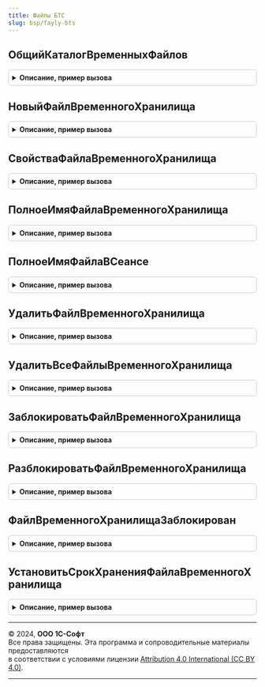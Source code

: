 ```yaml
---
title: Файлы БТС
slug: bsp/fayly-bts
---
```



## ОбщийКаталогВременныхФайлов
<details style="margin: 1em 0; padding: 0.5em; border: 1px solid #ccc; border-radius: 6px;">

<summary style="font-weight: bold; cursor: pointer;">Описание, пример вызова</summary>

```bsl

// Путь общего каталога временных файлов для доступа между сеансами.
//
// Возвращаемое значение:
//   Строка - полный путь к каталогу.
//
Функция ОбщийКаталогВременныхФайлов() Экспорт
```

Пример вызова
```bsl
Результат = ФайлыБТС.ОбщийКаталогВременныхФайлов() 
```
</details>

## НовыйФайлВременногоХранилища
<details style="margin: 1em 0; padding: 0.5em; border: 1px solid #ccc; border-radius: 6px;">

<summary style="font-weight: bold; cursor: pointer;">Описание, пример вызова</summary>

```bsl

// Регистрирует уникальное имя файла во временном хранилище.
//
// Параметры:
//  Префикс - Строка - Префикс имени файла. Только английские буквы и цифры, до 20-и символов
//  Расширение - Строка - Расширение файла. Только английские буквы и цифры, до 4-х символов
//  МинутХранения - Число - Минут хранения файла. Не менее одной минуты
//
// Возвращаемое значение:
//  Строка - имя зарегистрированного временного файла.
Функция НовыйФайлВременногоХранилища(Знач Префикс, Знач Расширение, МинутХранения) Экспорт
```

Пример вызова
```bsl
Результат = ФайлыБТС.НовыйФайлВременногоХранилища(Префикс, Расширение, МинутХранения) 
```
</details>

## СвойстваФайлаВременногоХранилища
<details style="margin: 1em 0; padding: 0.5em; border: 1px solid #ccc; border-radius: 6px;">

<summary style="font-weight: bold; cursor: pointer;">Описание, пример вызова</summary>

```bsl

// Свойства файла временного хранилища.
//
// Параметры:
//  ИмяФайла - Строка - имя зарегистрированного во временном хранилище файла
//
// Возвращаемое значение:
//  Структура - Свойства файла временного хранилища:
// * Зарегистрирован - Булево
// * ДатаРегистрации - Дата
// * СрокХранения - Дата
// * ПутьWindows - Строка
// * ПутьLinux - Строка
Функция СвойстваФайлаВременногоХранилища(ИмяФайла) Экспорт
```

Пример вызова
```bsl
Результат = ФайлыБТС.СвойстваФайлаВременногоХранилища(ИмяФайла) 
```
</details>

## ПолноеИмяФайлаВременногоХранилища
<details style="margin: 1em 0; padding: 0.5em; border: 1px solid #ccc; border-radius: 6px;">

<summary style="font-weight: bold; cursor: pointer;">Описание, пример вызова</summary>

```bsl

// Полное имя файла временного хранилища.
//
// Параметры:
//  ИмяФайла - Строка - имя зарегистрированного во временном хранилище файла
//
// Возвращаемое значение:
//  Строка, Неопределено - полное имя файла. Неопределено - если файл не зарегистрирован
Функция ПолноеИмяФайлаВременногоХранилища(ИмяФайла) Экспорт
```

Пример вызова
```bsl
Результат = ФайлыБТС.ПолноеИмяФайлаВременногоХранилища(ИмяФайла) 
```
</details>

## ПолноеИмяФайлаВСеансе
<details style="margin: 1em 0; padding: 0.5em; border: 1px solid #ccc; border-radius: 6px;">

<summary style="font-weight: bold; cursor: pointer;">Описание, пример вызова</summary>

```bsl

// Полное имя файла в сеансе в зависимости от ОС рабочего сервера.
//
// Параметры:
//  Имя - Строка
//  ПутьWindows - Строка
//  ПутьLinux - Строка
//
// Возвращаемое значение:
//  Строка - полное имя файла в сеансе.
Функция ПолноеИмяФайлаВСеансе(Имя, ПутьWindows, ПутьLinux) Экспорт
```

Пример вызова
```bsl
Результат = ФайлыБТС.ПолноеИмяФайлаВСеансе(Имя, ПутьWindows, ПутьLinux) 
```
</details>

## УдалитьФайлВременногоХранилища
<details style="margin: 1em 0; padding: 0.5em; border: 1px solid #ccc; border-radius: 6px;">

<summary style="font-weight: bold; cursor: pointer;">Описание, пример вызова</summary>

```bsl

// Удалить файл временного хранилища.
//
// Параметры:
//  ИмяФайла - Строка - имя зарегистрированного во временном хранилище файла
Процедура УдалитьФайлВременногоХранилища(ИмяФайла) Экспорт
```

Пример вызова
```bsl
ФайлыБТС.УдалитьФайлВременногоХранилища(ИмяФайла) 
```
</details>

## УдалитьВсеФайлыВременногоХранилища
<details style="margin: 1em 0; padding: 0.5em; border: 1px solid #ccc; border-radius: 6px;">

<summary style="font-weight: bold; cursor: pointer;">Описание, пример вызова</summary>

```bsl

// Удалить все файлы временного хранилища, кроме заблокированных.
//
// Параметры:
//  Граница - Дата - Универсальная дата, до которой следует удалить файлы
Процедура УдалитьВсеФайлыВременногоХранилища(Граница) Экспорт
```

Пример вызова
```bsl
ФайлыБТС.УдалитьВсеФайлыВременногоХранилища(Граница) 
```
</details>

## ЗаблокироватьФайлВременногоХранилища
<details style="margin: 1em 0; padding: 0.5em; border: 1px solid #ccc; border-radius: 6px;">

<summary style="font-weight: bold; cursor: pointer;">Описание, пример вызова</summary>

```bsl

// Заблокировать файл временного хранилища.
//
// Параметры:
//  ИмяФайла - Строка - имя зарегистрированного во временном хранилище файла
//  ИдентификаторФормы - УникальныйИдентификатор, Неопределено - идентификатор формы, на время жизни которой файл будет
//  оставаться заблокированным.
//
// Возвращаемое значение:
//  Булево - Истина, если блокировка установлена
Функция ЗаблокироватьФайлВременногоХранилища(ИмяФайла, ИдентификаторФормы = Неопределено) Экспорт
```

Пример вызова
```bsl
Результат = ФайлыБТС.ЗаблокироватьФайлВременногоХранилища(ИмяФайла, ИдентификаторФормы);
```
</details>

## РазблокироватьФайлВременногоХранилища
<details style="margin: 1em 0; padding: 0.5em; border: 1px solid #ccc; border-radius: 6px;">

<summary style="font-weight: bold; cursor: pointer;">Описание, пример вызова</summary>

```bsl

// Разблокировать файл временного хранилища.
//
// Параметры:
//  ИмяФайла - Строка - имя зарегистрированного во временном хранилище файла
//  ИдентификаторФормы - УникальныйИдентификатор, Неопределено - идентификатор формы, в которой файл был заблокирован
Процедура РазблокироватьФайлВременногоХранилища(ИмяФайла, ИдентификаторФормы = Неопределено) Экспорт
```

Пример вызова
```bsl
ФайлыБТС.РазблокироватьФайлВременногоХранилища(ИмяФайла, ИдентификаторФормы);
```
</details>

## ФайлВременногоХранилищаЗаблокирован
<details style="margin: 1em 0; padding: 0.5em; border: 1px solid #ccc; border-radius: 6px;">

<summary style="font-weight: bold; cursor: pointer;">Описание, пример вызова</summary>

```bsl

// Файл временного хранилища заблокирован.
//
// Параметры:
//  ИмяФайла - Строка - имя зарегистрированного во временном хранилище файла
//
// Возвращаемое значение:
//  Булево
Функция ФайлВременногоХранилищаЗаблокирован(ИмяФайла) Экспорт
```

Пример вызова
```bsl
Результат = ФайлыБТС.ФайлВременногоХранилищаЗаблокирован(ИмяФайла) 
```
</details>

## УстановитьСрокХраненияФайлаВременногоХранилища
<details style="margin: 1em 0; padding: 0.5em; border: 1px solid #ccc; border-radius: 6px;">

<summary style="font-weight: bold; cursor: pointer;">Описание, пример вызова</summary>

```bsl

// Установить срок хранения файла временного хранилища относительно текущей универсальной даты.
//
// Параметры:
//  ИмяФайла - Строка - имя зарегистрированного во временном хранилище файла
//  МинутХранения - Число - Минут хранения файла
//
// Возвращаемое значение:
//  Булево - Истина, если срок хранения установлен
Функция УстановитьСрокХраненияФайлаВременногоХранилища(ИмяФайла, МинутХранения) Экспорт
```

Пример вызова
```bsl
Результат = ФайлыБТС.УстановитьСрокХраненияФайлаВременногоХранилища(ИмяФайла, МинутХранения) 
```
</details>

---

© 2024, **ООО 1С-Софт**  
Все права защищены. Эта программа и сопроводительные материалы предоставляются  
в соответствии с условиями лицензии [Attribution 4.0 International (CC BY 4.0)](https://creativecommons.org/licenses/by/4.0/legalcode).

---
